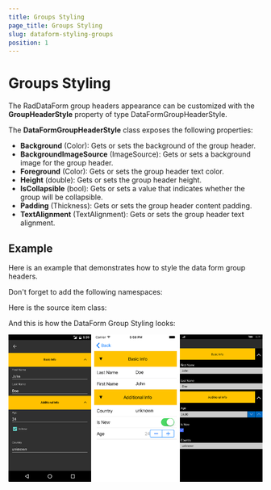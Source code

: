 ```yaml
---
title: Groups Styling
page_title: Groups Styling
slug: dataform-styling-groups
position: 1
---
```


# Groups Styling


The RadDataForm group headers appearance can be customized with the **GroupHeaderStyle** property of type DataFormGroupHeaderStyle.

The **DataFormGroupHeaderStyle** class exposes the following properties:  

- **Background** (Color): Gets or sets the background of the group header.
- **BackgroundImageSource** (ImageSource): Gets or sets a background image for the group header.
- **Foreground** (Color): Gets or sets the group header text color.
- **Height** (double): Gets or sets the group header height.
- **IsCollapsible** (bool): Gets or sets a value that indicates whether the group will be collapsible.
- **Padding** (Thickness): Gets or sets the group header content padding.
- **TextAlignment** (TextAlignment): Gets or sets the group header text alignment.

## Example

Here is an example that demonstrates how to style the data form group headers.

<snippet id='dataform-styling-groups-xaml'/>
<snippet id='dataform-styling-groups-csharp'/>

Don't forget to add the following namespaces:

<snippet id='xmlns-telerikdataform'/>
<snippet id='ns-telerikdataform'/>

Here is the source item class:

<snippet id='dataform-styling-groups-dataitem'/>

And this is how the DataForm Group Styling looks:

![](images/dataform-styling-groups.png)